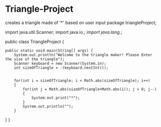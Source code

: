 # Triangle-Project
creates a triangle made of '*' based on user input
package triangleProject;

import java.util.Scanner;
import java.io.*;
import java.lang.*;

public class TriangleProject {

	public static void main(String[] args) {
		System.out.println("Welcome to the triangle maker! Please Enter the size of the triangle");
		Scanner keyboard = new Scanner(System.in);
		int sizeOfTriangle = -(keyboard.nextInt());
		
		
		for(int i = sizeOfTriangle; i < Math.abs(sizeOfTriangle); i++)
		{
		    for(int j = Math.abs(sizeOfTriangle+Math.abs(i)); j > 0; j--)
		    {
		        System.out.print("*");
		    }
		    System.out.println("");
		}

   } 
}
